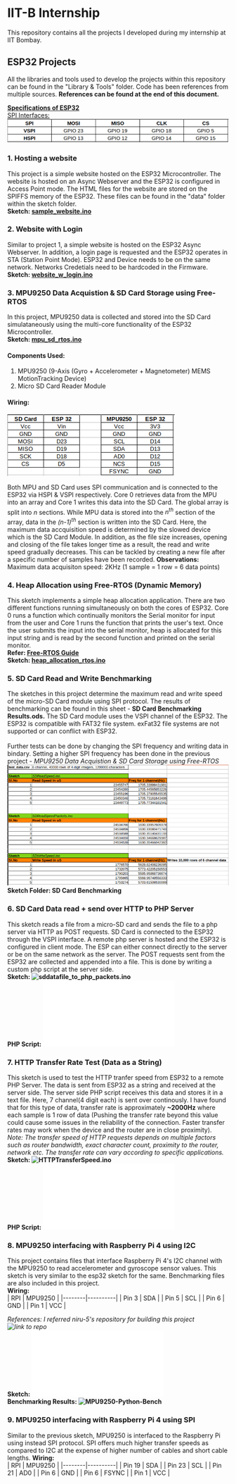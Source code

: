 # IIT-B Internship
This repository contains all the projects I developed during my internship at IIT Bombay. 

## ESP32 Projects
All the libraries and tools used to develop the projects within this repository can be found in the "Library & Tools" folder. Code has been references from multiple sources. **References can be found at the end of this document.**

<ins>**Specifications of ESP32**<ins/>
<br>SPI Interfaces:<br/>
![SPI Interfaces of ESP32](/MISC/SPI_Interfaces_ESP32.png)


### 1. Hosting a website
This project is a simple website hosted on the ESP32 Microcontroller. The website is hosted on an Async Webserver and the ESP32 is configured in Access Point mode. The HTML files for the website are stored on the SPIFFS memory of the ESP32. These files can be found in the "data" folder within the sketch folder.
<br>**Sketch: [sample_website.ino](/sample_website/sample_website.ino)**

### 2. Website with Login
Similar to project 1, a simple website is hosted on the ESP32 Async Webserver. In addition, a login page is requested and the ESP32 operates in STA (Station Point Mode). ESP32 and Device needs to be on the same network. Networks Credetials need to be hardcoded in the Firmware.
<br>**Sketch: [website_w_login.ino](/website_w_login/website_w_login.ino)**
  

### 3. MPU9250 Data Acquistion & SD Card Storage using Free-RTOS
In this project, MPU9250 data is collected and stored into the SD Card simulataneously using the multi-core functionality of the ESP32 Microcontroller.
<br>**Sketch: [mpu_sd_rtos.ino](/mpu_sd_rtos/mpu_sd_rtos.ino)**

#### Components Used:
1. MPU9250 (9-Axis (Gyro + Accelerometer + Magnetometer) MEMS MotionTracking Device)
2. Micro SD Card Reader Module

#### Wiring:
![MPU and SD Card Wiring](/MISC/mpu_sd_wiring.png)

Both MPU and SD Card uses SPI communication and is connected to the ESP32 via HSPI & VSPI respectively. Core 0 retrieves data from the MPU into an array and Core 1 writes this data into the SD Card. The global array is split into _n_ sections. While MPU data is stored into the _n<sup>th<sup/>_ section of the array, data in the _(n-1)<sup>th<sup/>_ section is written into the SD Card. Here, the maximum data accquisition speed is determined by the slowed device which is the SD Card Module. In addition, as the file size increases, opening and closing of the file takes longer time as a result, the read and write speed gradually decreases. This can be tackled by creating a new file after a specific number of samples have been recorded.
**Observations:** Maximum data acquisiton speed: 2KHz (1 sample = 1 row = 6 data points)
  
  
### 4. Heap Allocation using Free-RTOS (Dynamic Memory)
This sketch implements a simple heap allocation application. There are two different functions running simultaneously on both the cores of ESP32. Core 0 runs a function which continually monitors the Serial monitor for input from the user and Core 1 runs the function that prints the user's text. Once the user submits the input into the serial monitor, heap is allocated for this input string and is read by the second function and printed on the serial monitor. 
<br>**Refer: [Free-RTOS Guide](https://www.freertos.org/fr-content-src/uploads/2018/07/161204_Mastering_the_FreeRTOS_Real_Time_Kernel-A_Hands-On_Tutorial_Guide.pdf)**
<br>**Sketch: [heap_allocation_rtos.ino](/heap_allocation_rtos/heap_allocation_rtos.ino)**
  
### 5. SD Card Read and Write Benchmarking
The sketches in this project determine the maximum read and write speed of the micro-SD Card module using SPI protocol. The results of benchmarking can be found in this sheet - **SD Card Benchmarking Results.ods.** The SD Card module uses the VSPI channel of the ESP32. The ESP32 is compatible with FAT32 file system. exFat32 file systems are not supported or can conflict with ESP32.<br/>
<br>Further tests can be done by changing the SPI frequency and writing data in bindary. Setting a higher SPI frequency has been done in the previous project - _MPU9250 Data Acquistion & SD Card Storage using Free-RTOS_
![SD Card Benchmarking Results](/MISC/SD_BENCH_RESULTS.png)
<br>**Sketch Folder: SD Card Benchmarking**

### 6. SD Card Data read + send over HTTP to PHP Server
This sketch reads a file from a micro-SD card and sends the file to a php server via HTTP as POST requests. SD Card is connected to the ESP32 through the VSPI interface. A remote php server is hosted and the ESP32 is configured in client mode. The ESP can either connect directly to the server or be on the same network as the server. The POST requests sent from the ESP32 are collected and appended into a file. This is done by writing a custom php script at the server side.
<br>**Sketch: ![sddatafile_to_php_packets.ino](sddatafile_to_php_packets/sddatafile_to_php_packets.ino)**
<br>**PHP Script: ![espdata_sdcard.php](php_scripts/espdata_sdcard.php)**

### 7. HTTP Transfer Rate Test (Data as a String)
This sketch is used to test the HTTP tranfer speed from ESP32 to a remote PHP Server. The data is sent from ESP32 as a string and received at the server side. The server side PHP script receives this data and stores it in a text file. Here, 7 channel(4 digit each) is sent over continously. I have found that for this type of data, transfer rate is approximately **~2000Hz** where each sample is 1 row of data (Pushing the transfer rate beyond this value could cause some issues in the reliability of the connection. Faster transfer rates may work when the device and the router are in close proximity). 
<br>_Note: The transfer speed of HTTP requests depends on multiple factors such as router bandwidth, exact character count, proximity to the router, network etc. The transfer rate can vary according to specific applications._
<br>**Sketch: ![HTTPTransferSpeed.ino](HTTPTransferSpeed/HTTPTransferSpeed.ino)**
<br>**PHP Script: ![post-esp-data_v2.php](php_scripts/post-esp-data_v2.php)**
  
### 8. MPU9250 interfacing with Raspberry Pi 4 using I2C
This project contains files that interface Raspberry Pi 4's I2C channel with the MPU9250 to read accelerometer and gyroscope sensor values. This sketch is very similar to the esp32 sketch for the same. Benchmarking files are also included in this project.</br>
**Wiring:**</br>
| RPI | MPU9250 |
|--------|----------|
| Pin 3 | SDA |
| Pin 5 | SCL |
| Pin 6 | GND |
| Pin 1 | VCC | 

_References: I referred niru-5's repository for building this project ![link to repo](https://github.com/niru-5/imusensor.git)_
<br> **Sketch: ![i2c_mpu9250.py](MPU9250_RPI/i2c_mpu9250.py)**
<br> **Benchmarking Results: ![MPU9250-Python-Bench](MPU9250_RPI/MPU9250-Python-Bench)**
  
### 9. MPU9250 interfacing with Raspberry Pi 4 using SPI
Similar to the previous sketch, MPU9250 is interfaced to the Raspberry Pi using instead SPI protocol. SPI offers much higher transfer speeds as compared to I2C at the expense of higher number of cables and short cable lengths.
**Wiring:**</br>
| RPI | MPU9250 |
|--------|----------|
| Pin 19 | SDA |
| Pin 23 | SCL |
| Pin 21 | AD0 |
| Pin 6 | GND |
| Pin 6 | FSYNC |
| Pin 1 | VCC | 

